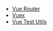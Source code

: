 * [Vue Router](Documentation/Vue/Vue_Router.md)
* [Vuex](Documentation/Vue/Vuex.md)
* [Vue Test Utils](Documentation/Vue/Vue_Test_Utils.md)

